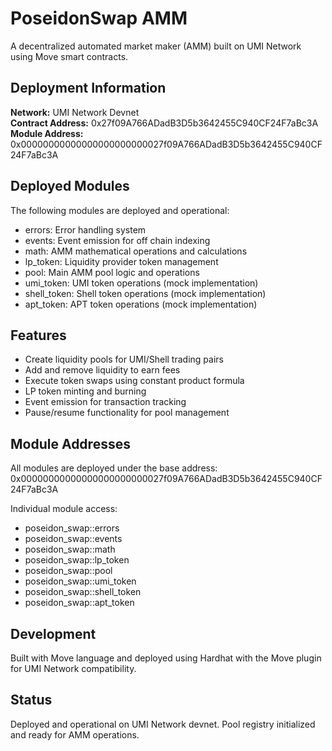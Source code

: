 # PoseidonSwap AMM

A decentralized automated market maker (AMM) built on UMI Network using Move smart contracts.

## Deployment Information

**Network:** UMI Network Devnet  
**Contract Address:** 0x27f09A766ADadB3D5b3642455C940CF24F7aBc3A  
**Module Address:** 0x00000000000000000000000027f09A766ADadB3D5b3642455C940CF24F7aBc3A

## Deployed Modules

The following modules are deployed and operational:

* errors: Error handling system
* events: Event emission for off chain indexing
* math: AMM mathematical operations and calculations
* lp_token: Liquidity provider token management
* pool: Main AMM pool logic and operations
* umi_token: UMI token operations (mock implementation)
* shell_token: Shell token operations (mock implementation)
* apt_token: APT token operations (mock implementation)

## Features

* Create liquidity pools for UMI/Shell trading pairs
* Add and remove liquidity to earn fees
* Execute token swaps using constant product formula
* LP token minting and burning
* Event emission for transaction tracking
* Pause/resume functionality for pool management

## Module Addresses

All modules are deployed under the base address:
0x00000000000000000000000027f09A766ADadB3D5b3642455C940CF24F7aBc3A

Individual module access:
* poseidon_swap::errors
* poseidon_swap::events  
* poseidon_swap::math
* poseidon_swap::lp_token
* poseidon_swap::pool
* poseidon_swap::umi_token
* poseidon_swap::shell_token
* poseidon_swap::apt_token

## Development

Built with Move language and deployed using Hardhat with the Move plugin for UMI Network compatibility.

## Status

Deployed and operational on UMI Network devnet. Pool registry initialized and ready for AMM operations. 